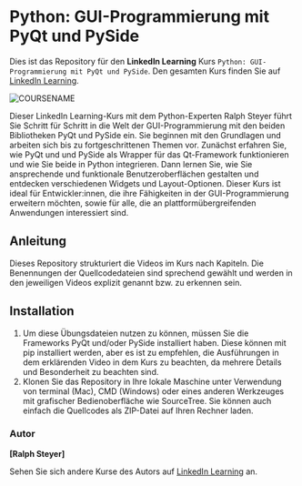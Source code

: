 # Python: GUI-Programmierung mit PyQt und PySide

Dies ist das Repository für den **LinkedIn Learning** Kurs `Python: GUI-Programmierung mit PyQt und PySide`. Den gesamten Kurs finden Sie auf [LinkedIn Learning][lil-course-url].

![COURSENAME][lil-thumbnail-url] 

Dieser LinkedIn Learning-Kurs mit dem Python-Experten Ralph Steyer führt Sie Schritt für Schritt in die Welt der GUI-Programmierung mit den beiden Bibliotheken PyQt und PySide ein. Sie beginnen mit den Grundlagen und arbeiten sich bis zu fortgeschrittenen Themen vor. Zunächst erfahren Sie, wie PyQt und und PySide als Wrapper für das Qt-Framework funktionieren und wie Sie beide in Python integrieren. Dann lernen Sie, wie Sie ansprechende und funktionale Benutzeroberflächen gestalten und entdecken verschiedenen Widgets und Layout-Optionen. Dieser Kurs ist ideal für Entwickler:innen, die ihre Fähigkeiten in der GUI-Programmierung erweitern möchten, sowie für alle, die an plattformübergreifenden Anwendungen interessiert sind.

## Anleitung

Dieses Repository strukturiert die Videos im Kurs nach Kapiteln. Die Benennungen der Quellcodedateien sind sprechend gewählt und werden in den jeweiligen Videos explizit genannt bzw. zu erkennen sein. 

## Installation

1. Um diese Übungsdateien nutzen zu können, müssen Sie die Frameworks PyQt und/oder PySide installiert haben. Diese können mit pip installiert werden, aber es ist zu empfehlen, die Ausführungen in dem erklärenden Video in dem Kurs zu beachten, da mehrere Details und Besonderheit zu beachten sind.
2. Klonen Sie das Repository in Ihre lokale Maschine unter Verwendung von terminal (Mac), CMD (Windows) oder eines anderen Werkzeuges mit grafischer Bedienoberfläche wie SourceTree. Sie können auch einfach die Quellcodes als ZIP-Datei auf Ihren Rechner laden.

### Autor

**[Ralph Steyer]**

Sehen Sie sich andere Kurse des Autors auf [LinkedIn Learning](https://www.linkedin.com/learning/instructors/ralph-steyer) an.

[0]: # (Replace these placeholder URLs with actual course URLs)
[lil-course-url]: https://www.linkedin.com
[lil-thumbnail-url]: https://media.licdn.com/dms/image/v2/D4E0DAQG0eDHsyOSqTA/learning-public-crop_675_1200/B4EZVdqqdwHUAY-/0/1741033220778?e=2147483647&v=beta&t=FxUDo6FA8W8CiFROwqfZKL_mzQhYx9loYLfjN-LNjgA

[1]: # (End of DE-Instruction ###############################################################################################)

